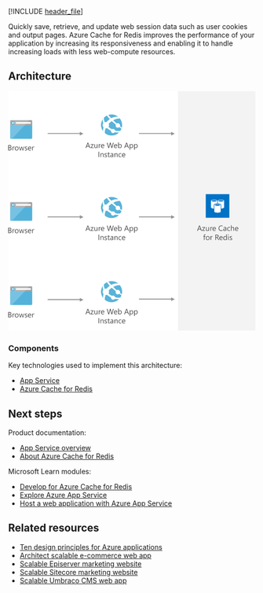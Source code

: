 [!INCLUDE [header_file](../../../includes/sol-idea-header.md)]

Quickly save, retrieve, and update web session data such as user cookies and output pages. Azure Cache for Redis improves the performance of your application by increasing its responsiveness and enabling it to handle increasing loads with less web-compute resources.

## Architecture

![Architecture diagram](../media/scalable-web-apps.svg)

### Components

Key technologies used to implement this architecture:

- [App Service](https://azure.microsoft.com/services/app-service)
- [Azure Cache for Redis](https://azure.microsoft.com/en-us/services/cache)

## Next steps

Product documentation:

- [App Service overview](/azure/app-service/overview)
- [About Azure Cache for Redis](/azure/azure-cache-for-redis/cache-overview)

Microsoft Learn modules:

- [Develop for Azure Cache for Redis](/learn/modules/develop-for-azure-cache-for-redis)
- [Explore Azure App Service](/learn/modules/introduction-to-azure-app-service)
- [Host a web application with Azure App Service](/learn/modules/host-a-web-app-with-azure-app-service)

## Related resources

- [Ten design principles for Azure applications](../../guide/design-principles/index.md)
- [Architect scalable e-commerce web app](../../solution-ideas/articles/scalable-ecommerce-web-app.yml)
- [Scalable Episerver marketing website](../../solution-ideas/articles/digital-marketing-episerver.yml)
- [Scalable Sitecore marketing website](../../solution-ideas/articles/digital-marketing-sitecore.yml)
- [Scalable Umbraco CMS web app](../../solution-ideas/articles/medium-umbraco-web-app.yml)
